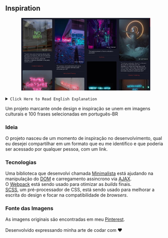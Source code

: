 ## Inspiration
<p align="center">
  <img width="80%" src="inspiration.jpg">
</p>

<details><summary><code>Click Here to Read English Explanation</code></summary>
A striking project where design and inspiration come together in cultural images and 100 selected phrases in portuguese-BR

### Idea

The project was born from a moment of inspiration in development, which i wanted to share in a known format to me and that could be accessed by anyone with a link.

### Technologies

A library that i developed called [Minimalista](https://github.com/GuiDevloper/minimalista) is helping in [DOM](https://en.wikipedia.org/wiki/Document_Object_Model) manipulation and [AJAX](https://wikipedia.org/wiki/Ajax_(programming)) asynchronous loading.<br>
[Webpack](https://webpack.js.org/) is being used to optimize final builds.<br>
[SCSS](http://sass-lang.com/documentation/file.SCSS_FOR_SASS_USERS.html) a preprocessor of CSS is being used to improve the design write and focus in browsers compatibility.

### Image Sources
All original images sources are found in [my Pinterest](https://pinterest.com/GuiDevloper) profile.
\
\
Developed expressing my art of code with :heart:

</details>

Um projeto marcante onde design e inspiração se unem em imagens culturais e 100 frases selecionadas em português-BR

### Ideia

O projeto nasceu de um momento de inspiração no desenvolvimento, qual eu desejei compartilhar em um formato que eu me identifico e que poderia ser acessado por qualquer pessoa, com um link.

### Tecnologias

Uma biblioteca que desenvolvi chamada [Minimalista](https://github.com/GuiDevloper/minimalista) está ajudando na manipulação do [DOM](https://pt.wikipedia.org/wiki/Modelo_de_Objeto_de_Documentos) e carregamento assincrono via [AJAX](https://pt.wikipedia.org/wiki/AJAX_(programa%C3%A7%C3%A3o)).<br>
O [Webpack](https://webpack.js.org/) está sendo usado para otimizar as _builds_ finais.<br>
[SCSS](http://sass-lang.com/documentation/file.SCSS_FOR_SASS_USERS.html), um pré-processador de CSS, está sendo usado para melhorar a escrita do design e focar na compatibilidade de _browsers_.

### Fonte das Imagens

As imagens originais são encontradas em meu [Pinterest](https://pinterest.com/GuiDevloper).
\
\
Desenvolvido expressando minha arte de codar com :heart:
